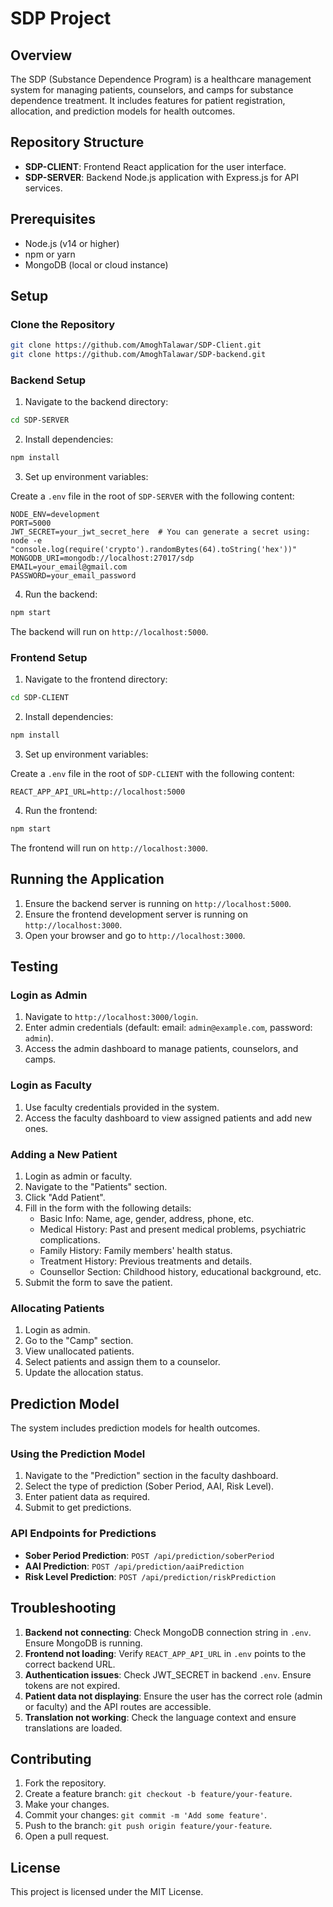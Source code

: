

# SDP Project

## Overview

The SDP (Substance Dependence Program) is a healthcare management system for managing patients, counselors, and camps for substance dependence treatment. It includes features for patient registration, allocation, and prediction models for health outcomes.

## Repository Structure

- **SDP-CLIENT**: Frontend React application for the user interface.
- **SDP-SERVER**: Backend Node.js application with Express.js for API services.

## Prerequisites

- Node.js (v14 or higher)
- npm or yarn
- MongoDB (local or cloud instance)

## Setup

### Clone the Repository

```bash
git clone https://github.com/AmoghTalawar/SDP-Client.git
git clone https://github.com/AmoghTalawar/SDP-backend.git
```

### Backend Setup

1. Navigate to the backend directory:

```bash
cd SDP-SERVER
```

2. Install dependencies:

```bash
npm install
```

3. Set up environment variables:

Create a `.env` file in the root of `SDP-SERVER` with the following content:

```env
NODE_ENV=development
PORT=5000
JWT_SECRET=your_jwt_secret_here  # You can generate a secret using: node -e "console.log(require('crypto').randomBytes(64).toString('hex'))"
MONGODB_URI=mongodb://localhost:27017/sdp
EMAIL=your_email@gmail.com
PASSWORD=your_email_password
```

4. Run the backend:

```bash
npm start
```

The backend will run on `http://localhost:5000`.

### Frontend Setup

1. Navigate to the frontend directory:

```bash
cd SDP-CLIENT
```

2. Install dependencies:

```bash
npm install
```

3. Set up environment variables:

Create a `.env` file in the root of `SDP-CLIENT` with the following content:

```env
REACT_APP_API_URL=http://localhost:5000
```

4. Run the frontend:

```bash
npm start
```

The frontend will run on `http://localhost:3000`.

## Running the Application

1. Ensure the backend server is running on `http://localhost:5000`.
2. Ensure the frontend development server is running on `http://localhost:3000`.
3. Open your browser and go to `http://localhost:3000`.

## Testing

### Login as Admin

1. Navigate to `http://localhost:3000/login`.
2. Enter admin credentials (default: email: `admin@example.com`, password: `admin`).
3. Access the admin dashboard to manage patients, counselors, and camps.

### Login as Faculty

1. Use faculty credentials provided in the system.
2. Access the faculty dashboard to view assigned patients and add new ones.

### Adding a New Patient

1. Login as admin or faculty.
2. Navigate to the "Patients" section.
3. Click "Add Patient".
4. Fill in the form with the following details:
   - Basic Info: Name, age, gender, address, phone, etc.
   - Medical History: Past and present medical problems, psychiatric complications.
   - Family History: Family members' health status.
   - Treatment History: Previous treatments and details.
   - Counsellor Section: Childhood history, educational background, etc.
5. Submit the form to save the patient.

### Allocating Patients

1. Login as admin.
2. Go to the "Camp" section.
3. View unallocated patients.
4. Select patients and assign them to a counselor.
5. Update the allocation status.

## Prediction Model

The system includes prediction models for health outcomes.

### Using the Prediction Model

1. Navigate to the "Prediction" section in the faculty dashboard.
2. Select the type of prediction (Sober Period, AAI, Risk Level).
3. Enter patient data as required.
4. Submit to get predictions.

### API Endpoints for Predictions

- **Sober Period Prediction**: `POST /api/prediction/soberPeriod`
- **AAI Prediction**: `POST /api/prediction/aaiPrediction`
- **Risk Level Prediction**: `POST /api/prediction/riskPrediction`

## Troubleshooting

1. **Backend not connecting**: Check MongoDB connection string in `.env`. Ensure MongoDB is running.
2. **Frontend not loading**: Verify `REACT_APP_API_URL` in `.env` points to the correct backend URL.
3. **Authentication issues**: Check JWT_SECRET in backend `.env`. Ensure tokens are not expired.
4. **Patient data not displaying**: Ensure the user has the correct role (admin or faculty) and the API routes are accessible.
5. **Translation not working**: Check the language context and ensure translations are loaded.

## Contributing

1. Fork the repository.
2. Create a feature branch: `git checkout -b feature/your-feature`.
3. Make your changes.
4. Commit your changes: `git commit -m 'Add some feature'`.
5. Push to the branch: `git push origin feature/your-feature`.
6. Open a pull request.

## License

This project is licensed under the MIT License.
